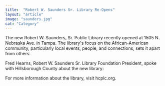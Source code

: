 ```yaml
---
title:  "Robert W. Saunders Sr. Library Re-Opens"
layout: "article"
image: "saunders.jpg"
cat: "Category"
---
```


The new Robert W. Saunders, Sr. Public Library recently opened at 1505 N. Nebraska Ave. in Tampa. The library's focus on the African-American community, particularly local events, people, and connections, sets it apart from others.

Fred Hearns, Robert W. Saunders Sr. Library Foundation President, spoke with Hillsborough County about the new library:



For more information about the library, visit hcplc.org.
